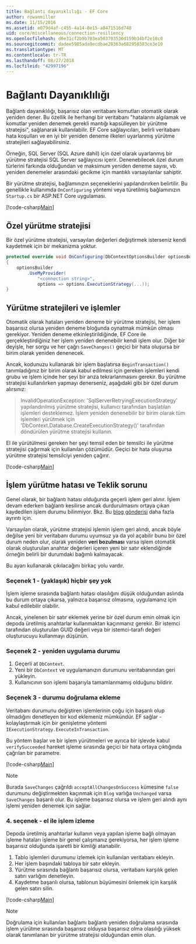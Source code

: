 ```yaml
---
title: Bağlantı dayanıklılığı - EF Core
author: rowanmiller
ms.date: 11/15/2016
ms.assetid: e079d4af-c455-4a14-8e15-a8471516d748
uid: core/miscellaneous/connection-resiliency
ms.openlocfilehash: d6e31cf2b9b783ea503703536d159b34bf2e18c0
ms.sourcegitcommit: dadee5905ada9ecdbae28363a682950383ce3e10
ms.translationtype: MT
ms.contentlocale: tr-TR
ms.lasthandoff: 08/27/2018
ms.locfileid: "42997196"
---
```

# <a name="connection-resiliency"></a>Bağlantı Dayanıklılığı

Bağlantı dayanıklılığı, başarısız olan veritabanı komutları otomatik olarak yeniden dener. Bu özellik ile herhangi bir veritabanı "hatalarını algılamak ve komutlar yeniden denemek gerekli mantığı kapsülleyen bir yürütme stratejisi", sağlanarak kullanılabilir. EF Core sağlayıcıları, belirli veritabanı hata koşulları ve en iyi bir yeniden deneme ilkeleri uyarlanmış yürütme stratejileri sağlayabilirsiniz.

Örneğin, SQL Server (SQL Azure dahil) için özel olarak uyarlanmış bir yürütme stratejisi SQL Server sağlayıcısı içerir. Denenebilecek özel durum türlerini farkında olduğundan ve maksimum yeniden deneme sayısı, vb. yeniden denemeler arasındaki gecikme için mantıklı varsayılanlar sahiptir.

Bir yürütme stratejisi, bağlamınızın seçeneklerini yapılandırırken belirtilir. Bu genellikle kullanımda `OnConfiguring` yöntemi veya türetilmiş bağlamınızın `Startup.cs` bir ASP.NET Core uygulaması.

[!code-csharp[Main](../../../samples/core/Miscellaneous/ConnectionResiliency/Program.cs#OnConfiguring)]

## <a name="custom-execution-strategy"></a>Özel yürütme stratejisi

Bir özel yürütme stratejisi, varsayılan değerleri değiştirmek isterseniz kendi kaydetmek için bir mekanizma yoktur.

``` csharp
protected override void OnConfiguring(DbContextOptionsBuilder optionsBuilder)
{
    optionsBuilder
        .UseMyProvider(
            "<connection string>",
            options => options.ExecutionStrategy(...));
}
```

## <a name="execution-strategies-and-transactions"></a>Yürütme stratejileri ve işlemler

Otomatik olarak hataları yeniden deneme bir yürütme stratejisi, her işlem başarısız olursa yeniden deneme bloğunda oynatmak mümkün olması gerekiyor. Yeniden deneme etkinleştirildiğinde, EF Core ile gerçekleştirdiğiniz her işlem yeniden denenebilir kendi işlem olur. Diğer bir deyişle, her sorgu ve her çağrı `SaveChanges()` geçici bir hata oluşursa bir birim olarak yeniden denenecek.

Ancak, kodunuzu kullanarak bir işlem başlatırsa `BeginTransaction()` tanımladığınız bir birim olarak kabul edilmesi için gereken işlemleri kendi grubu ve işlem içinde her şeyi bir arıza tekrarlanmasını gerekir. Bu yürütme stratejisi kullanılırken yapmayı denerseniz, aşağıdaki gibi bir özel durum alırsınız:

> InvalidOperationException: 'SqlServerRetryingExecutionStrategy' yapılandırılmış yürütme stratejisi, kullanıcı tarafından başlatılan işlemleri desteklemez. İşlem yeniden denenebilir bir birim olarak tüm işlemleri yürütmek için 'DbContext.Database.CreateExecutionStrategy()' tarafından döndürülen yürütme stratejisi kullanın.

El ile yürütülmesi gereken her şeyi temsil eden bir temsilci ile yürütme stratejisi çağırmak için kullanılan çözümüdür. Geçici bir hata oluşursa yürütme stratejisi temsilciyi yeniden çağırır.

[!code-csharp[Main](../../../samples/core/Miscellaneous/ConnectionResiliency/Program.cs#ManualTransaction)]

## <a name="transaction-commit-failure-and-the-idempotency-issue"></a>İşlem yürütme hatası ve Teklik sorunu

Genel olarak, bir bağlantı hatası olduğunda geçerli işlem geri alınır. İşlem devam ederken bağlantı kesilirse ancak durdurulmasını ortaya çıkan kaydedilen işlem durumu bilinmiyor. Bkz. Bu [blog gönderisi](http://blogs.msdn.com/b/adonet/archive/2013/03/11/sql-database-connectivity-and-the-idempotency-issue.aspx) daha fazla ayrıntı için.

Varsayılan olarak, yürütme stratejisi işlemin işlem geri alındı, ancak böyle değilse yeni bir veritabanı durumu uyumsuz ya da yol açabilir bunu bir özel durum neden olur, olarak yeniden **veri bozulması** varsa işlem otomatik olarak oluşturulan anahtar değerleri içeren yeni bir satır eklendiğinde örneğin belirli bir durumdaki bağımlı kalmayacak.

Bu ayarı kullanarak çıkılacağını birkaç yolu vardır.

### <a name="option-1---do-almost-nothing"></a>Seçenek 1 - (yaklaşık) hiçbir şey yok

İşlem işleme sırasında bağlantı hatası olasılığını düşük olduğundan aslında bu durum ortaya çıkarsa, yalnızca başarısız olmasına, uygulamanız için kabul edilebilir olabilir.

Ancak, yinelenen bir satır eklemek yerine bir özel durum emin olmak için depoda üretilmiş anahtarlar kullanmaktan kaçınmanız gerekir. Bir istemci tarafından oluşturulan GUID değeri veya bir istemci-tarafı değeri oluşturucuyu kullanmayı düşünün.

### <a name="option-2---rebuild-application-state"></a>Seçenek 2 - yeniden uygulama durumu

1. Geçerli at `DbContext`.
2. Yeni bir `DbContext` ve uygulamanızın durumunu veritabanından geri yükleyin.
3. Kullanıcının son işlemi başarıyla tamamlanmamış olduğunu bildirir.

### <a name="option-3---add-state-verification"></a>Seçenek 3 - durumu doğrulama ekleme

Veritabanı durumunu değiştiren işlemlerinin çoğu için başarılı olup olmadığını denetleyen bir kod eklemeniz mümkündür. EF sağlar - kolaylaştırmak için bir genişletme yöntemi `IExecutionStrategy.ExecuteInTransaction`.

Bu yöntem başlar ve bir işlem yürütmeleri ve ayrıca bir işlevde kabul `verifySucceeded` hareket işleme sırasında geçici bir hata ortaya çıktığında çağrılan bir parametre.

[!code-csharp[Main](../../../samples/core/Miscellaneous/ConnectionResiliency/Program.cs#Verification)]

> [!NOTE]
> Burada `SaveChanges` çağrıldı `acceptAllChangesOnSuccess` kümesine `false` durumunu değiştirmekten kaçınmak için `Blog` varlığa `Unchanged` varsa `SaveChanges` başarılı olur. Bu işleme başarısız olursa ve işlem geri alındı aynı işlemi yeniden denemek için sağlar.

### <a name="option-4---manually-track-the-transaction"></a>4. seçenek - el ile işlem izleme

Depoda üretilmiş anahtarlar kullanın veya yapılan işleme bağlı olmayan işleme hataları işleme bir genel çalışmanız gerekiyorsa, her işlem işleme başarısız olduğunda işaretli bir kimliği atanabilir.

1. Tablo işlemleri durumunu izlemek için kullanılan veritabanı ekleyin.
2. Her işlem başındaki tabloya bir satır ekleyin.
3. Yürütme sırasında bağlantı başarısız olursa, veritabanı karşılık gelen satırı varlığını denetleyin.
4. Kaydetme başarılı olursa, tablonun büyümesini önlemek için karşılık gelen satırı silin.

[!code-csharp[Main](../../../samples/core/Miscellaneous/ConnectionResiliency/Program.cs#Tracking)]

> [!NOTE]
> Doğrulama için kullanılan bağlamı bağlantı yeniden doğrulama sırasında işlem yürütme sırasında başarısız olduysa başarısız olma olasılığı yüksek olarak tanımlanan bir yürütme stratejisi olduğundan emin olun.
